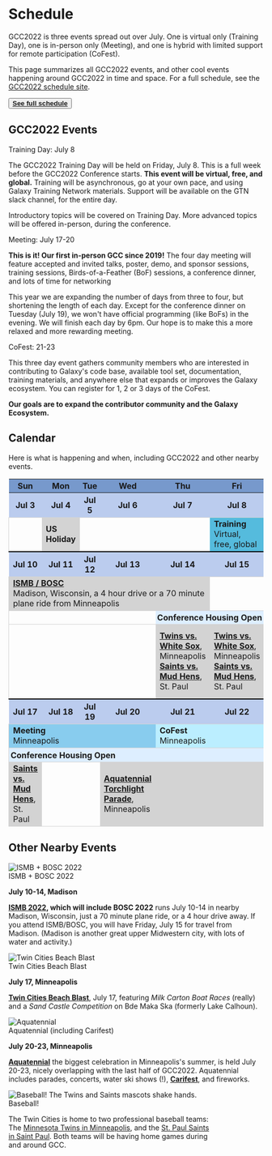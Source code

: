 <slot name="/events/gcc2022/header" />

# Schedule

GCC2022 is three events spread out over July.  One is virtual only (Training
Day), one is in-person only (Meeting), and one is hybrid with limited support
for remote participation (CoFest).

This page summarizes all GCC2022 events, and other cool events happening around
GCC2022 in time and space.  For a full schedule, see the [GCC2022 schedule
site](https://gcc2022.sched.com/).

<div class="container">
    <div class="row">
        <div class="col"></div>
        <div class="col">
            <button type="button" class="btn btn-secondary center">
                <a target="_blank" href="https://gcc2022.sched.com/">
                    <strong>See full schedule</strong>
                </a>
            </button>
        </div>
        <div class="col"></div>
    </div>
</div>

## GCC2022 Events

<div class="clearfix"></div>
<div class="card-deck">

  <!-- Training Day -->
  <div class="card" style="min-width: 25%; max-width: 40rem;">
    <div class="card-header">
    Training Day: July 8
    </div>

The GCC2022 Training Day will be held on Friday, July 8.  This is a full week before the GCC2022 Conference starts.  **This event will be virtual, free, and global.** Training will be asynchronous, go at your own pace, and using Galaxy Training Network materials.  Support will be available on the GTN slack channel, for the entire day.

Introductory topics will be covered on Training Day.  More advanced topics will be offered in-person, during the conference.

  </div>

  <!-- GCC2022 Conference -->
  <div class="card" style="min-width: 35%; max-width: 40rem;">
    <div class="card-header">
    Meeting: July 17-20
    </div>

**This is it!  Our first in-person GCC since 2019!**  The four day meeting will feature accepted and invited talks, poster, demo, and sponsor sessions, training sessions, Birds-of-a-Feather (BoF) sessions, a conference dinner, and lots of time for networking

This year we are expanding the number of days from three to four, but shortening the length of each day.  Except for the conference dinner on Tuesday (July 19), we won't have official programming (like BoFs) in the evening.  We will finish each day by 6pm.  Our hope is to make this a more relaxed and more rewarding meeting.

  </div>

  <!-- CoFest -->
  <div class="card" style="min-width: 25%; max-width: 40rem;">
    <div class="card-header">
    CoFest: 21-23
    </div>

This three day event gathers community members who are interested in contributing to Galaxy's code base, available tool set, documentation, training materials, and anywhere else that expands or improves the Galaxy ecosystem.  You can register for 1, 2 or 3 days of the CoFest.

**Our goals are to expand the contributor community and the Galaxy Ecosystem.**

  </div>
</div>

## Calendar

Here is what is happening and when, including GCC2022 and other nearby events.

<table>
  <tbody>
    <tr class="lead text-center" style="background-color: #79C;">
      <th style="min-width: 12%; padding: 0.2em;">Sun</th>
      <th style="min-width: 12%; padding: 0.2em;">Mon</th>
      <th style="min-width: 12%; padding: 0.2em;">Tue</th>
      <th style="min-width: 12%; padding: 0.2em;">Wed</th>
      <th style="min-width: 12%; padding: 0.2em;">Thu</th>
      <th style="min-width: 12%; padding: 0.2em;">Fri</th>
      <th style="min-width: 12%; padding: 0.2em;">Sat</th>
    </tr>
    <tr class="text-center" style="background-color: #BCE">
      <th>Jul 3</th>
      <th>Jul 4</th>
      <th>Jul 5</th>
      <th>Jul 6</th>
      <th>Jul 7</th>
      <th>Jul 8</th>
      <th>Jul 9</th>
    </tr>
    <tr style="border: 1px solid lightgray">
      <td></td>
      <td style="background-color: lightgray;"><strong>US Holiday</strong></td>
      <td></td>
      <td></td>
      <td></td>
      <td style="background-color: #5BD;">
        <span class="lead"><strong>Training</strong></span>
        <br />Virtual, free, global
      </td>
      <td></td>
    </tr>
    <tr class="text-center" style="background-color: #BCE; border-top: 2px solid black">
      <th>Jul 10</th>
      <th>Jul 11</th>
      <th>Jul 12</th>
      <th>Jul 13</th>
      <th>Jul 14</th>
      <th>Jul 15</th>
      <th>Jul 16</th>
    </tr>
    <tr style="border: 1px solid lightgray">
      <td colspan="5" style="background-color: lightgray;">
        <strong><a href="https://www.iscb.org/ismb2022">ISMB / BOSC</a></strong>
        <br />Madison, Wisconsin, a 4 hour drive or a 70 minute plane ride from Minneapolis
      </td>
      <td></td>
      <td></td>
    </tr>
    <tr class="text-center" style="border: 1px solid lightgray">
      <td colspan="4" style="padding: 0.2em;"></td>
      <td colspan="3" class="small" style="padding: 0.2em; background-color: #DEF;">
        <strong>Conference Housing Open</strong>
      </td>
    </tr>
    <tr style="border: 1px solid lightgray">
      <td></td>
      <td></td>
      <td></td>
      <td></td>
      <td class="small" style="background-color: lightgray;">
        <strong><a href="https://www.mlb.com/twins">Twins vs. White Sox</a></strong>, Minneapolis
        <br /><strong><a href="https://www.milb.com/st-paul">Saints vs. Mud Hens</a></strong>, St. Paul
      </td>
      <td class="small" style="background-color: lightgray;">
        <strong><a href="https://www.mlb.com/twins">Twins vs. White Sox</a></strong>, Minneapolis
        <br /><strong><a href="https://www.milb.com/st-paul">Saints vs. Mud Hens</a></strong>, St. Paul
      </td>
      <td class="small" style="background-color: lightgray;">
        <strong><a href="https://www.tcbeachblast.com/">Twin Cities Beach Blast</a></strong>, Minneapolis
        <br /><strong><a href="https://www.milb.com/st-paul">Saints vs. Mud Hens</a></strong>, St. Paul
      </td>
    </tr>
    <tr class="text-center" style="background-color: #BCE; border-top: 2px solid black">
      <th>Jul 17</th>
      <th>Jul 18</th>
      <th>Jul 19</th>
      <th>Jul 20</th>
      <th>Jul 21</th>
      <th>Jul 22</th>
      <th>Jul 23</th>
    </tr>
    <tr style="border: 1px solid lightgray">
      <td colspan="4" style="background-color: #8CE;">
        <span class="lead"><strong>Meeting</strong></span>
        <br />Minneapolis
      </td>
      <td colspan="3" style="background-color: #BEF;">
        <span class="lead"><strong>CoFest</strong></span>
        <br />Minneapolis
      </td>
    </tr>
    <tr class="text-center" style="border: 1px solid lightgray">
      <td colspan="7" class="small" style="padding: 0.2em; background-color: #DEF;">
        <strong>Conference Housing Open</strong>
      </td>
    </tr>
    <tr style="border: 1px solid lightgray">
      <td class="small" style="background-color: lightgray;">
        <strong><a href="https://www.milb.com/st-paul">Saints vs. Mud Hens</a></strong>, St. Paul
      </td>
      <td></td>
      <td></td>
      <td class="small" style="background-color: lightgray;">
        <strong><a href="https://www.aquatennial.com/">Aquatennial</a>
        <br /><a href="https://www.aquatennial.com/torchlightparade/">Torchlight Parade</a></strong>, Minneapolis
      </td>
      <td colspan="2" style="background-color: lightgray;"></td>
      <td class="small" style="background-color: lightgray;">
        <strong><br /><a href="https://www.aquatennial.com/fireworks/">Fireworks</a></strong>, Minneapolis
      </td>
    </tr>
  </tbody>
</table>

## Other Nearby Events
<div class="card-deck">

  <!-- ISMB-->
  <div class="card" style="min-width: 25%; max-width: 40rem;">
    <img src="/images/events/2022-ismb-bosc/ismb-banner-cropped.png" class="card-img-top" alt="ISMB + BOSC 2022" />
    <div class="card-header">
      ISMB + BOSC 2022
    </div>

**July 10-14, Madison**

**[ISMB 2022](https://www.iscb.org/ismb2022), which will include BOSC 2022** runs July 10-14 in nearby Madison, Wisconsin, just a 70 minute plane ride, or a 4 hour drive away.  If you attend ISMB/BOSC, you will have Friday, July 15 for travel from Madison.  (Madison is another great upper Midwestern city, with lots of water and activity.)

  </div>

  <!-- Beach Blast -->
  <div class="card" style="min-width: 25%; max-width: 40rem;">
    <img src="/images/events/gcc2022/twin-cities-beach-blast.png" class="card-img-top" alt="Twin Cities Beach Blast" />
    <div class="card-header">
    Twin Cities Beach Blast
    </div>

**July 17, Minneapolis**

**[Twin Cities Beach Blast](https://www.tcbeachblast.com/)**, July 17, featuring *Milk Carton Boat Races* (really) and a *Sand Castle Competition* on Bde Maka Ska (formerly Lake Calhoun).

  </div>

  <!-- Aquatennial -->
  <div class="card" style="min-width: 25%; max-width: 40rem;">
    <img src="/images/events/gcc2022/fireworks.jpg" class="card-img-top" alt="Aquatennial" />
    <div class="card-header">
      Aquatennial (including Carifest)
    </div>

**July 20-23, Minneapolis**

**[Aquatennial](https://www.aquatennial.com/)** the biggest celebration in Minneapolis's summer, is held July 20-23, nicely overlapping with the last half of GCC2022.  Aquatennial includes parades, concerts, water ski shows (!), [**Carifest**](https://carifest.org/), and fireworks.

  </div>

  <!-- Baseball -->
  <div class="card" style="min-width: 25%; max-width: 25rem;">
    <img src="/images/events/gcc2022/schedule/baseball.jpg" class="card-img-top" alt="Baseball! The Twins and Saints mascots shake hands." />
    <div class="card-header">
      Baseball!
    </div>

The Twin Cities is home to two professional baseball teams: The [Minnesota Twins in Minneapolis](https://www.mlb.com/twins), and the [St. Paul Saints in Saint Paul](https://www.milb.com/st-paul).  Both teams will be having home games during and around GCC.

  </div>

</div>
